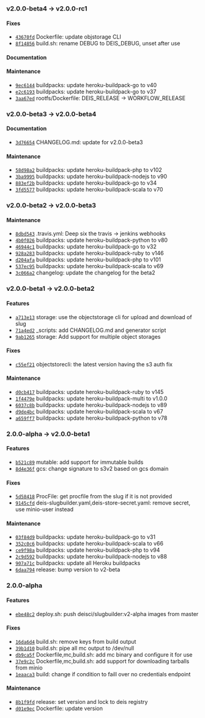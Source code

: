 ### v2.0.0-beta4 -> v2.0.0-rc1

#### Fixes

 - [`43670fd`](https://github.com/deis/slugbuilder/commit/43670fd42c207843b6b93d1455050233f53c0381) Dockerfile: update objstorage CLI
 - [`8f14856`](https://github.com/deis/slugbuilder/commit/8f14856444da0460be6e630513d919f2edfb9cff) build.sh: rename DEBUG to DEIS_DEBUG, unset after use

#### Documentation


#### Maintenance

 - [`9ec6144`](https://github.com/deis/slugbuilder/commit/9ec6144fcba25ef30e3c9b413caba1f66549e049) buildpacks: update heroku-buildpack-go to v40
 - [`e2c6193`](https://github.com/deis/slugbuilder/commit/e2c6193f5b9b48191098cd196e2163052fe1feea) buildpacks: update heroku-buildpack-go to v37
 - [`3aa67ed`](https://github.com/deis/slugbuilder/commit/3aa67ed9e94b684e2e0439acbee91cbda2cdbcad) rootfs/Dockerfile: DEIS_RELEASE -> WORKFLOW_RELEASE

### v2.0.0-beta3 -> v2.0.0-beta4

#### Documentation

 - [`3d76654`](https://github.com/deis/slugbuilder/commit/3d76654507f9ee5315d207a8063b8d628bef9474) CHANGELOG.md: update for v2.0.0-beta3

#### Maintenance

 - [`58d98a2`](https://github.com/deis/slugbuilder/commit/58d98a25b054eb53cb608f3f5e61ea17c277e826) buildpacks: update heroku-buildpack-php to v102
 - [`3ba9995`](https://github.com/deis/slugbuilder/commit/3ba9995da832724ca1b3a5fc443b0162284319e5) buildpacks: update heroku-buildpack-nodejs to v90
 - [`883ef2b`](https://github.com/deis/slugbuilder/commit/883ef2b9b8d42aaa03ee7603912d4e7fa3305688) buildpacks: update heroku-buildpack-go to v34
 - [`3fd5577`](https://github.com/deis/slugbuilder/commit/3fd55775ba2c9675b1dcc3976b1f2ebda6457069) buildpacks: update heroku-buildpack-scala to v70

### v2.0.0-beta2 -> v2.0.0-beta3

#### Maintenance

 - [`8dbd543`](https://github.com/deis/slugbuilder/commit/8dbd543c27251eb7e30164e9403a1b192550182a) .travis.yml: Deep six the travis -> jenkins webhooks
 - [`4b0f026`](https://github.com/deis/slugbuilder/commit/4b0f026a32a9b71952baaba40c97caf67d84c2f4) buildpacks: update heroku-buildpack-python to v80
 - [`46944c1`](https://github.com/deis/slugbuilder/commit/46944c1b85dc02aa263512ee7bd8b4adf6a68680) buildpacks: update heroku-buildpack-go to v32
 - [`928a283`](https://github.com/deis/slugbuilder/commit/928a2838e67fa96b2301202fc7ca3c44f6d41e5b) buildpacks: update heroku-buildpack-ruby to v146
 - [`d204afa`](https://github.com/deis/slugbuilder/commit/d204afa1d5c235e3a7be3ec4b3a50559491d5bdf) buildpacks: update heroku-buildpack-php to v101
 - [`537ec95`](https://github.com/deis/slugbuilder/commit/537ec953cb8f965aaba3194d3084c6a656d21fd8) buildpacks: update heroku-buildpack-scala to v69
 - [`3c066a2`](https://github.com/deis/slugbuilder/commit/3c066a2914ff30113d140ed2a2b7bb4233b833df) changelog: update the changelog for the beta2

### v2.0.0-beta1 -> v2.0.0-beta2

#### Features

 - [`a713e13`](https://github.com/deis/slugbuilder/commit/a713e139983995b9f8bdd424497f5fd7683aca03) storage: use the objectstorage cli for upload and download of slug
 - [`71a4ed2`](https://github.com/deis/slugbuilder/commit/71a4ed22b32d2d74e7ef25d3c82eb3b21e283236) _scripts: add CHANGELOG.md and generator script
 - [`9ab1265`](https://github.com/deis/slugbuilder/commit/9ab126507c86a476633f84cb0a23d67c20e1f9c8) storage: Add support for multiple object storages

#### Fixes

 - [`c55ef21`](https://github.com/deis/slugbuilder/commit/c55ef213fd4538cfe1bc4b7584e4d19af55a39d4) objectstorecli: the latest version having the s3 auth fix

#### Maintenance

 - [`d0cb417`](https://github.com/deis/slugbuilder/commit/d0cb417cb0ffb12e7edf6d0d22a3079f04e3b115) buildpacks: update heroku-buildpack-ruby to v145
 - [`1f4479e`](https://github.com/deis/slugbuilder/commit/1f4479edb15936b2eea26c6964fec05af37e5710) buildpacks: update heroku-buildpack-multi to v1.0.0
 - [`6037c8b`](https://github.com/deis/slugbuilder/commit/6037c8b67d1b3b9e31eab040b899aef9dead111b) buildpacks: update heroku-buildpack-nodejs to v89
 - [`d9de4bc`](https://github.com/deis/slugbuilder/commit/d9de4bc9a5c62bc115107889623046c650ce8905) buildpacks: update heroku-buildpack-scala to v67
 - [`a659ff7`](https://github.com/deis/slugbuilder/commit/a659ff767f4ecc031a568e3790ecc570e06573ae) buildpacks: update heroku-buildpack-python to v78

### 2.0.0-alpha -> v2.0.0-beta1

#### Features

 - [`b521c89`](https://github.com/deis/slugbuilder/commit/b521c89810fffd315b4f1ea53de534dfc1399535) mutable: add support for immutable builds
 - [`8d4e36f`](https://github.com/deis/slugbuilder/commit/8d4e36f2850465aa9b8d374455228e437d7b1c5e) gcs: change signature to s3v2 based on gcs domain

#### Fixes

 - [`5d58418`](https://github.com/deis/slugbuilder/commit/5d58418daec1716b77b320e03d4e528c25a579fd) ProcFile: get procfile from the slug if it is not provided
 - [`9145cfd`](https://github.com/deis/slugbuilder/commit/9145cfd91b75a9119ab0f79c8ea817a3918da0eb) deis-slugbuilder.yaml,deis-store-secret.yaml: remove secret, use minio-user instead

#### Maintenance

 - [`03f84d9`](https://github.com/deis/slugbuilder/commit/03f84d9e8debe1924c92c5feb32918c30479375d) buildpacks: update heroku-buildpack-go to v31
 - [`352c0c6`](https://github.com/deis/slugbuilder/commit/352c0c62ef7769c0e4311be5d513c59b2fcc3c62) buildpacks: update heroku-buildpack-scala to v66
 - [`ce9f98a`](https://github.com/deis/slugbuilder/commit/ce9f98a66b1bd6faed5e1f538db49c4017dfc284) buildpacks: update heroku-buildpack-php to v94
 - [`2c9d592`](https://github.com/deis/slugbuilder/commit/2c9d592bf63cdf29943719c49297e4a2e9993a09) buildpacks: update heroku-buildpack-nodejs to v88
 - [`907a71c`](https://github.com/deis/slugbuilder/commit/907a71cfd23c139e9e81da4fb4ca03e7584d631d) buildpacks: update all Heroku buildpacks
 - [`6daa794`](https://github.com/deis/slugbuilder/commit/6daa794a1b918e52689ffcf6110dab74ed23fd0f) release: bump version to v2-beta

### 2.0.0-alpha

#### Features

 - [`ebe48c2`](https://github.com/deis/slugbuilder/commit/ebe48c20442e2bb193f8e6c26868894d1522c457) deploy.sh: push deisci/slugbuilder:v2-alpha images from master

#### Fixes

 - [`16da6d4`](https://github.com/deis/slugbuilder/commit/16da6d431604c1172b376850af8841be257f336c) build.sh: remove keys from build output
 - [`39b1d10`](https://github.com/deis/slugbuilder/commit/39b1d1008ff423345a7ab1d7e627737741e8950b) build.sh: pipe all mc output to /dev/null
 - [`db9ca5f`](https://github.com/deis/slugbuilder/commit/db9ca5febc2aecf239dff11548d3817bc49427aa) Dockerfile,mc,build.sh: add mc binary and configure it for use
 - [`37e9c2c`](https://github.com/deis/slugbuilder/commit/37e9c2c896cf8606fef85066b1dffdcf68302b28) Dockerfile,mc,build.sh: add support for downloading tarballs from minio
 - [`1eaaca3`](https://github.com/deis/slugbuilder/commit/1eaaca3e20c1e88bdb2852d12a504685b4a5ab72) build: change if condition to faill over no credentials endpoint

#### Maintenance

 - [`8b1f9fd`](https://github.com/deis/slugbuilder/commit/8b1f9fd6b17322357b81f4a70b0eba6f948c7e23) release: set version and lock to deis registry
 - [`d01e9ec`](https://github.com/deis/slugbuilder/commit/d01e9ec398a5a472f676918e7cda0e1793884e31) Dockerfile: update version
